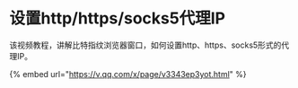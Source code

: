 # 设置http/https/socks5代理IP

该视频教程，讲解比特指纹浏览器窗口，如何设置http、https、socks5形式的代理IP。

{% embed url="https://v.qq.com/x/page/v3343ep3yot.html" %}
